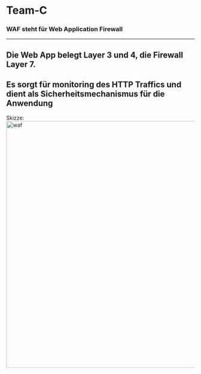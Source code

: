# Team-C
### WAF steht für Web Application Firewall
---
## Die Web App belegt Layer 3 und 4, die Firewall Layer 7.

## Es sorgt für monitoring des HTTP Traffics und dient als Sicherheitsmechanismus für die Anwendung

Skizze:
<img width="1459" height="660" alt="waf" src="https://github.com/user-attachments/assets/51819957-3a70-4769-8a81-f73d80493782" />
